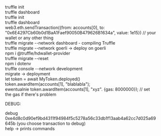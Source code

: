 truffle init <br />
truffle dashboard <br />
truffle init <br />
truffle dashboard <br />
web3.eth.sendTransaction({from: accounts[0], to: "0x6E4297Cb60b0d1BaA1Faef90050B479626B1634a", value: 1e15}) // your wallet or any other thing <br />
truffle migrate --network dashboard - compiling Truffle <br />
truffle migrate --network goerli -> deploy on goerli <br />
npm i @truffle/hdwallet-provider <br />
truffle migrate --reset <br />
npm i dotenv <br />
truffle console --network development <br />
migrate -> deployment <br />
let token = await MyToken.deployed() <br />
token.awardItem(accounts[1], "blablabla"); <br />
ewentualnie token.awardItem(accounts[1], "xyz". {gas: 8000000}); // set the gas if there's problem <br />

DEBUG: <br />

debug 0xe4d8c0d90ef9bd4311f94984f5c5278a56c33db1f13aab4a62cc7d025a69645b (you choose transaction to debug) <br />
help -> prints commands <br />
